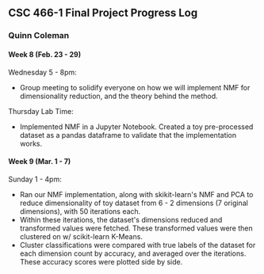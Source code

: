 ## CSC 466-1 Final Project Progress Log
### Quinn Coleman

#### Week 8 (Feb. 23 - 29)
Wednesday 5 - 8pm:
- Group meeting to solidify everyone on how we will implement NMF for dimensionality reduction, and the theory behind the method.

Thursday Lab Time:
- Implemented NMF in a Jupyter Notebook. Created a toy pre-processed dataset as a pandas dataframe to validate that the implementation works.

#### Week 9 (Mar. 1 - 7)
Sunday 1 - 4pm:
- Ran our NMF implementation, along with skikit-learn's NMF and PCA to reduce dimensionality of toy dataset from 6 - 2 dimensions (7 original dimensions), with 50 iterations each.
- Within these iterations, the dataset's dimensions reduced and transformed values were fetched. These transformed values were then clustered on w/ scikit-learn K-Means.
- Cluster classifications were compared with true labels of the dataset for each dimension count by accuracy, and averaged over the iterations. These accuracy scores were plotted side by side.
